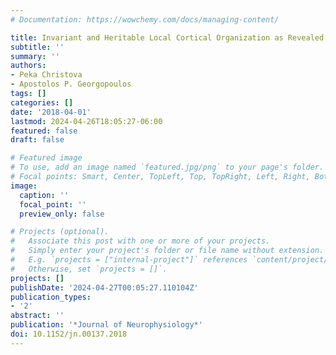 ```yaml
---
# Documentation: https://wowchemy.com/docs/managing-content/

title: Invariant and Heritable Local Cortical Organization as Revealed by fMRI
subtitle: ''
summary: ''
authors:
- Peka Christova
- Apostolos P. Georgopoulos
tags: []
categories: []
date: '2018-04-01'
lastmod: 2024-04-26T18:05:27-06:00
featured: false
draft: false

# Featured image
# To use, add an image named `featured.jpg/png` to your page's folder.
# Focal points: Smart, Center, TopLeft, Top, TopRight, Left, Right, BottomLeft, Bottom, BottomRight.
image:
  caption: ''
  focal_point: ''
  preview_only: false

# Projects (optional).
#   Associate this post with one or more of your projects.
#   Simply enter your project's folder or file name without extension.
#   E.g. `projects = ["internal-project"]` references `content/project/deep-learning/index.md`.
#   Otherwise, set `projects = []`.
projects: []
publishDate: '2024-04-27T00:05:27.110104Z'
publication_types:
- '2'
abstract: ''
publication: '*Journal of Neurophysiology*'
doi: 10.1152/jn.00137.2018
---
```

